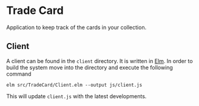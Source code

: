# Trade Card
Application to keep track of the cards in your collection.

## Client
A client can be found in the `client` directory. It is written in [Elm][elm]. In
order to build the system move into the directory and execute the following
command

```plain
elm src/TradeCard/Client.elm --output js/client.js 
```

This will update `client.js` with the latest developments.

[elm]: http://elm-lang.org/
